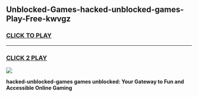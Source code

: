 
## Unblocked-Games-hacked-unblocked-games-Play-Free-kwvgz
<h3>
<a href="https://premium76.site?title=hacked-unblocked-games&ref=20A">CLICK TO PLAY</a></h3>
<hr>

<h3>
<a href="https://premium76.site?title=hacked-unblocked-games&ref=20A">CLICK 2 PLAY</a>
  
</h3>

<a href="https://premium76.site?title=hacked-unblocked-games&ref=20A"><img src="https://clearcache.store/games.png"></a>


**hacked-unblocked-games games unblocked: Your Gateway to Fun and Accessible Online Gaming**
